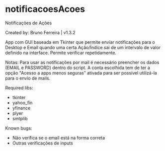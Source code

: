 # notificacoesAcoes

Notificações de Ações

Created by: Bruno Ferreira | v1.3.2

App com GUI baseada em Tkinter que permite enviar notificações para o Desktop e Email quando uma certa Ação/Índice sai de um intervalo de valor definido na interface.
Permite verificar repetidamente.

Notas:
Para usar as notificações por mail é necessário preencher os dados (EMAIL e PASSWORD) dentro do script. A conta escolhida tem de ter a opção "Acesso a apps menos seguras" ativada para ser possível utilizá-la para o envio de mails.

Required libs:
- tkinter
- yahoo_fin
- yfinance
- plyer
- smtplib

Known bugs:
- Não verifica se o email está na forma correta
- Outras verificações de inputs
